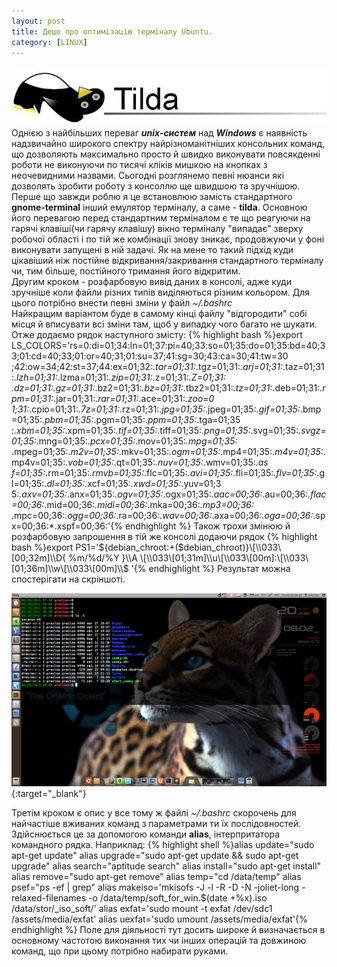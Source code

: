 ```yaml
---
layout: post
title: Дещо про оптимізацію терміналу Ubuntu.
category: [LINUX]
---
```


![tilda logo](/assets/media/tilda.jpg?style=head)  
Однією з найбільших переваг **_unix-систем_** над **_Windows_** є наявність
надзвичайно широкого спектру найрізноманітніших консольних команд, що
дозволяють максимально просто й швидко виконувати повсякденні роботи не
виконуючи по тисячі кліків мишкою на кнопках з неочевидними назвами.
Сьогодні розглянемо певні нюанси які дозволять зробити роботу з консоллю ще швидшою та зручнішою.<!--more-->  
Перше що завжди роблю я це встановлюю замість стандартного **gnome-terminal** інший емулятор терміналу, а саме - **tilda**.
Основною його перевагою перед стандартним терміналом є те що реагуючи на гарячі клавіші(чи гарячу клавішу) вікно терміналу "випадає" зверху
робочої області і по тій же комбінації знову зникає, продовжуючи у фоні виконувати запущені в ній задачі. Як на мене то такий підхід куди цікавіший ніж постійне відкривання/закривання стандартного терміналу чи, тим більше, постійного тримання його відкритим.  
Другим кроком - розфарбовую вивід даних в консолі, адже куди зручніше
коли файли різних типів виділяються різним кольором. Для цього потрібно
внести певні зміни у файл _~/.bashrc_  
Найкращим варіантом буде в самому кінці файлу "відгородити" собі місця й вписувати всі зміни там, щоб у випадку чого багато не шукати. Отже додаємо рядок наступного змісту:
  {% highlight bash %}export LS_COLORS='rs=0:di=01;34:ln=01;37:pi=40;33:so=01;35:do=01;35:bd=40;33;01:cd=40;33;01:or=40;31;01:su=37;41:sg=30;43:ca=30;41:tw=30
;42:ow=34;42:st=37;44:ex=01;32:_.tar=01;31:_.tgz=01;31:_.arj=01;31:_.taz=01;31:_.lzh=01;31:_.lzma=01;31:_.zip=01;31:_.z=01;31:_.Z=01;31:
_.dz=01;31:_.gz=01;31:_.bz2=01;31:_.bz=01;31:_.tbz2=01;31:_.tz=01;31:_.deb=01;31:_.rpm=01;31:_.jar=01;31:_.rar=01;31:_.ace=01;31:_.zoo=0
1;31:_.cpio=01;31:_.7z=01;31:_.rz=01;31:_.jpg=01;35:_.jpeg=01;35:_.gif=01;35:_.bmp=01;35:_.pbm=01;35:_.pgm=01;35:_.ppm=01;35:_.tga=01;35
:_.xbm=01;35:_.xpm=01;35:_.tif=01;35:_.tiff=01;35:_.png=01;35:_.svg=01;35:_.svgz=01;35:_.mng=01;35:_.pcx=01;35:_.mov=01;35:_.mpg=01;35:_
.mpeg=01;35:_.m2v=01;35:_.mkv=01;35:_.ogm=01;35:_.mp4=01;35:_.m4v=01;35:_.mp4v=01;35:_.vob=01;35:_.qt=01;35:_.nuv=01;35:_.wmv=01;35:_.as
f=01;35:_.rm=01;35:_.rmvb=01;35:_.flc=01;35:_.avi=01;35:_.fli=01;35:_.flv=01;35:_.gl=01;35:_.dl=01;35:_.xcf=01;35:_.xwd=01;35:_.yuv=01;3
5:_.axv=01;35:_.anx=01;35:_.ogv=01;35:_.ogx=01;35:_.aac=00;36:_.au=00;36:_.flac=00;36:_.mid=00;36:_.midi=00;36:_.mka=00;36:_.mp3=00;36:_
.mpc=00;36:_.ogg=00;36:_.ra=00;36:_.wav=00;36:_.axa=00;36:_.oga=00;36:_.spx=00;36:\*.xspf=00;36:'{% endhighlight %}
Також трохи змінюю й розфарбовую запрошення в тій же консолі додаючи рядок
  {% highlight bash %}export PS1='${debian_chroot:+($debian_chroot)}\[\\033\[00;32m]\\D{ %m/%d/%Y }\\A \[\\033\[01;31m]\\u\[\\033\[00m]:\[\\033\[01;36m]\\w\[\\033\[00m]\\$ '{% endhighlight %}
Результат можна спостерігати на скріншоті.  

[![new-bash](/assets/media/new-bash.png?style=blog "new-bash")](/assets/media/new-bash.png "install tcm"){:target="\_blank"}  

Третім кроком є опис у все тому ж файлі _~/.bashrc_ скорочень для найчастіше вживаних команд з параметрами ти їх послідовностей. Здійснюється це за допомогою команди **alias**, інтерпритатора командного рядка. Наприклад:
  {% highlight shell %}alias update="sudo apt-get update"
alias upgrade="sudo apt-get update && sudo apt-get upgrade"
alias search="aptitude search"
alias install="sudo apt-get install"
alias remove="sudo apt-get remove"
alias temp="cd /data/temp"
alias psef="ps -ef | grep"
alias makeiso='mkisofs -J -l -R -D -N -joliet-long -relaxed-filenames -o /data/temp/soft_for_win.$(date +%x).iso /data/stor/\_iso_soft/'
alias exfat='sudo mount -t exfat /dev/sdc1 /assets/media/exfat'
alias uexfat='sudo umount /assets/media/exfat'{% endhighlight %}
Поле для діяльності тут досить широке й визначається в основному частотою виконання тих чи інших операцій та довжиною команд, що при цьому потрібно набирати руками.
